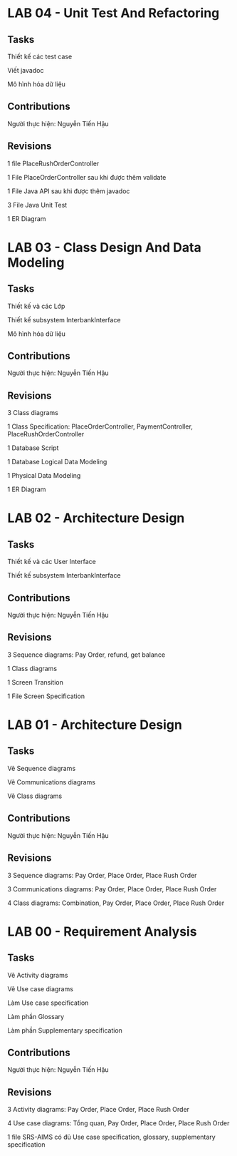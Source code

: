 # LAB 04 - Unit Test And Refactoring
## Tasks
Thiết kế các test case

Viết javadoc

Mô hình hóa dữ liệu

## Contributions
Người thực hiện: Nguyễn Tiến Hậu

## Revisions
1 file PlaceRushOrderController

1 File PlaceOrderController sau khi được thêm validate

1 File Java API sau khi được thêm javadoc

3 File Java Unit Test

1 ER Diagram

# LAB 03 - Class Design And Data Modeling
## Tasks
Thiết kế và các Lớp

Thiết kế subsystem InterbankInterface

Mô hình hóa dữ liệu

## Contributions
Người thực hiện: Nguyễn Tiến Hậu

## Revisions
3 Class diagrams

1 Class Specification: PlaceOrderController, PaymentController, PlaceRushOrderController

1 Database Script

1 Database Logical Data Modeling

1 Physical Data Modeling

1 ER Diagram

# LAB 02 - Architecture Design
## Tasks
Thiết kế và các User Interface

Thiết kế subsystem InterbankInterface

## Contributions
Người thực hiện: Nguyễn Tiến Hậu

## Revisions
3 Sequence diagrams: Pay Order, refund, get balance

1 Class diagrams

1 Screen Transition

1 File Screen Specification

# LAB 01 - Architecture Design
## Tasks
Vẽ Sequence diagrams

Vẽ Communications diagrams

Vẽ Class diagrams

## Contributions
Người thực hiện: Nguyễn Tiến Hậu

## Revisions
3 Sequence diagrams: Pay Order, Place Order, Place Rush Order

3 Communications diagrams: Pay Order, Place Order, Place Rush Order

4 Class diagrams: Combination, Pay Order, Place Order, Place Rush Order

# LAB 00 - Requirement Analysis
## Tasks
Vẽ Activity diagrams

Vẽ Use case diagrams

Làm Use case specification

Làm phần Glossary

Làm phần Supplementary specification

## Contributions
Người thực hiện: Nguyễn Tiến Hậu

## Revisions
3 Activity diagrams: Pay Order, Place Order, Place Rush Order

4 Use case diagrams: Tổng quan, Pay Order, Place Order, Place Rush Order

1 file SRS-AIMS có đủ Use case specification, glossary, supplementary specification